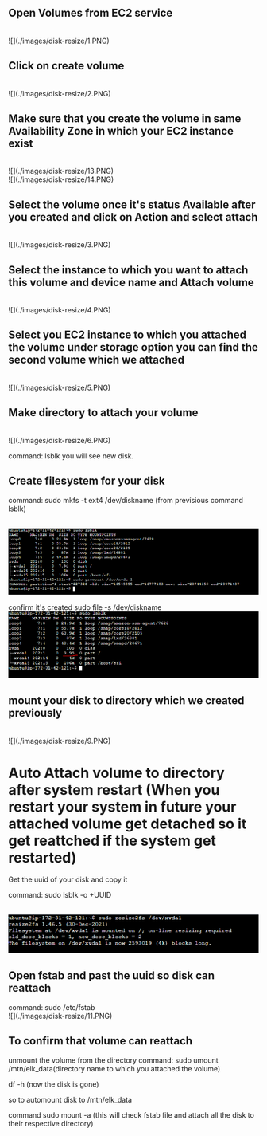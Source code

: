 <h2>Open Volumes from EC2 service</h2>
<br>![](./images/disk-resize/1.PNG)

<h2>Click on create volume</h2>
<br>![](./images/disk-resize/2.PNG)

<h2>Make sure that you create the volume in same Availability Zone in which your EC2 instance exist</h2>
<br>![](./images/disk-resize/13.PNG)
<br>![](./images/disk-resize/14.PNG)

<h2>Select the volume once it's status Available after you created and click on Action and select attach</h2>
<br>![](./images/disk-resize/3.PNG)

<h2>Select the instance to which you want to attach this volume and device name and Attach volume</h2>
<br>![](./images/disk-resize/4.PNG)

<h2>Select you EC2 instance to which you attached the volume under storage option you can find the second volume which we attached</h2>
<br>![](./images/disk-resize/5.PNG)

<h2>Make directory to attach your volume</h2>
<br>![](./images/disk-resize/6.PNG)

command: lsblk
you will see new disk.

<h2>Create filesystem for your disk</h2>
command: sudo mkfs -t ext4 /dev/diskname (from previsious command lsblk)

<br>![](./images/disk-resize/7.PNG)

confirm it's created
sudo file -s /dev/diskname
<br>![](./images/disk-resize/8.PNG)

<h2>mount your disk to directory which we created previously</h2>
<br>![](./images/disk-resize/9.PNG)

<h1>Auto Attach volume to directory after system restart (When you restart your system in future your attached volume get detached so it get reattched if the system get restarted)</h1>

Get the uuid of your disk and copy it

command: sudo lsblk -o +UUID

<br>![](./images/disk-resize/10.PNG)

<h2>Open fstab and past the uuid so disk can reattach </h2>
command: sudo /etc/fstab
<br>![](./images/disk-resize/11.PNG)

<h2>To confirm that volume can reattach</h2>
unmount the volume from the directory
command: sudo umount /mtn/elk_data(directory name to which you attached the volume)

df -h (now the disk is gone)

so to automount disk to /mtn/elk_data

command sudo mount -a (this will check fstab file and attach all the disk to their respective directory)
